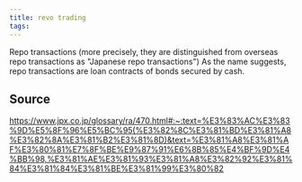 ```yaml
---
title: revo trading
tags: 
---
```


Repo transactions (more precisely, they are distinguished from overseas repo transactions as "Japanese repo transactions") As the name suggests, repo transactions are loan contracts of bonds secured by cash.

## Source
https://www.jpx.co.jp/glossary/ra/470.html#:~:text=%E3%83%AC%E3%83%9D%E5%8F%96%E5%BC%95(%E3%82%8C%E3%81%BD%E3%81%A8%E3%82%8A%E3%81%B2%E3%81%8D)&text=%E3%81%A8%E3%81%AF%E3%80%81%E7%8F%BE%E9%87%91%E6%8B%85%E4%BF%9D%E4%BB%98,%E3%81%AE%E3%81%93%E3%81%A8%E3%82%92%E3%81%84%E3%81%84%E3%81%BE%E3%81%99%E3%80%82
